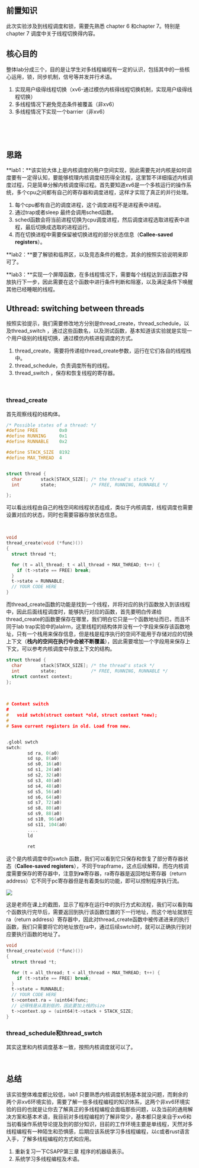 ## 前置知识


此次实验涉及到线程调度和锁，需要先熟悉 chapter 6 和chapter 7。特别是chapter 7 调度中关于线程切换得内容。
​

## 核心目的


整体lab分成三个，目的是让学生对多线程编程有一定的认识，包括其中的一些核心运用，锁，同步机制，信号等并发并行术语。
​


1. 实现用户级得线程切换（xv6-通过模仿内核得线程切换机制，实现用户级得线程切换）
1. 多线程情况下避免竞态条件被覆盖（非xv6）
1. 多线程情况下实现一个barrier（非xv6）

​

​

## 思路


**lab1：**该实验大体上是内核调度的用户空间实现，因此需要先对内核是如何调度要有一定得认知，要能够梳理内核调度经历得全流程，这里暂不详细描述内核调度过程，只是简单分解内核调度得过程。首先要知道xv6是一个多核运行的操作系统，多个cpu之间都有自己的寄存器和调度进程，这样才实现了真正的并行处理。
​


1. 每个cpu都有自己的调度进程，这个调度进程不是进程表中进程。
1. 通过trap或者sleep 最终会调用sched函数。
1. sched函数会将当前进程切换为cpu调度进程，然后调度进程选取进程表中进程，最后切换成选取的进程运行。
1. 而在切换进程中需要保留被切换进程的部分状态信息（**Callee-saved registers**）。



**lab2：**要了解锁和临界区，以及竞态条件的概念，其余的按照实验说明来即可了。
​

**lab3：**实现一个屏障函数，在多线程情况下，需要每个线程达到该函数才释放执行下一步，因此需要在这个函数中进行条件判断和阻塞，以及满足条件下唤醒其他已经睡眠的线程。




## Uthread: switching between threads




按照实验提示，我们需要修改地方分别是thread_create，thread_schedule，以及thread_switch ，通过这些函数名，以及测试函数，基本知道该实验就是实现一个用户级别的线程切换，通过模仿内核进程调度的方式。
​


1. thread_create，需要将传递给thread_create参数，运行在它们各自的线程栈中。
1. thread_schedule，负责调度所有的线程。
1. thread_switch ，保存和恢复线程的寄存器。

​

### thread_create


首先观察线程的结构体。
​

```c
/* Possible states of a thread: */
#define FREE        0x0
#define RUNNING     0x1
#define RUNNABLE    0x2

#define STACK_SIZE  8192
#define MAX_THREAD  4


struct thread {
  char       stack[STACK_SIZE]; /* the thread's stack */
  int        state;             /* FREE, RUNNING, RUNNABLE */

};
```


可以看出线程由自己的栈空间和线程状态组成，类似于内核调度，线程调度也需要设置对应的状态，同时也需要容器存放状态信息。


​

```c
void 
thread_create(void (*func)())
{
  struct thread *t;

  for (t = all_thread; t < all_thread + MAX_THREAD; t++) {
    if (t->state == FREE) break;
  }
  t->state = RUNNABLE;
  // YOUR CODE HERE
}
```
而thread_create函数的功能是找到一个线程，并将对应的执行函数放入到该线程中，因此后面线程调度时，能够执行对应的函数，首先要明白传递给thread_create的函数要保存在哪里，我们明白它只是一个函数地址而已，而且不同于lab trap实验中的alalrm，这里线程的结构体并没有一个字段来保存该函数地址，只有一个栈用来保存信息，但是栈是程序执行的空间不能用于存储对应的切换上下文（**栈内的空间在执行中会被不断覆盖**），因此需要增加一个字段用来保存上下文，可以参考内核调度中存放上下文的结构。
​

```c
struct thread {
  char       stack[STACK_SIZE]; /* the thread's stack */
  int        state;             /* FREE, RUNNING, RUNNABLE */
  struct context context; 
};
```
​

```c
# Context switch
#
#   void swtch(struct context *old, struct context *new);
# 
# Save current registers in old. Load from new.	


.globl swtch
swtch:
        sd ra, 0(a0)
        sd sp, 8(a0)
        sd s0, 16(a0)
        sd s1, 24(a0)
        sd s2, 32(a0)
        sd s3, 40(a0)
        sd s4, 48(a0)
        sd s5, 56(a0)
        sd s6, 64(a0)
        sd s7, 72(a0)
        sd s8, 80(a0)
        sd s9, 88(a0)
        sd s10, 96(a0)
        sd s11, 104(a0)
		....
		ld
        
        ret

```
这个是内核调度中的swtch 函数，我们可以看到它只保存和恢复了部分寄存器状态（**Callee-saved registers**），不同于trapframe，这点后续解释，而在内核调度需要保存的寄存器中，注意到**ra**寄存器，ra寄存器是返回地址寄存器（return address）它不同于pc寄存器但是有着类似的功能，即可以控制程序执行流。
​

![](https://cdn.jsdelivr.net/gh/flyFatSeal/cloudimg/os/frame.png#crop=0&crop=0&crop=1&crop=1&id=WINHW&originHeight=847&originWidth=1198&originalType=binary&ratio=1&rotation=0&showTitle=false&status=done&style=none&title=)


这是老师在课上的截图，显示了程序在运行中的执行方式和流程，我们可以看到每个函数执行完毕后，需要返回到执行该函数位置的下一行地址，而这个地址就放在ra（return address）寄存器中，因此对thread_create函数中被传递进来的执行函数，我们只需要将它的地址放在ra中，通过后续swtch时，就可以正确执行到对应要执行函数的地址了。
​

```c
void 
thread_create(void (*func)())
{
  struct thread *t;

  for (t = all_thread; t < all_thread + MAX_THREAD; t++) {
    if (t->state == FREE) break;
  }
  t->state = RUNNABLE;
  // YOUR CODE HERE
  t->context.ra = (uint64)func;
  // 记得栈是从高到低的，因此要加上栈的size
  t->context.sp = (uint64)t->stack + STACK_SIZE;
}
```


### thread_schedule和thread_swtch


其实这里和内核调度基本一致，按照内核调度就可以了。
​

​

## 总结


该实验整体难度都比较低，lab1 只要熟悉内核调度机制基本就没问题，而剩余的两个非xv6环境实验，需要了解一些多线程编程的知识体系，这两个非xv6环境实验的目的也就是让你去了解真正的多线程编程会面临那些问题，以及当前的通用解决方案和基本术语，我目前对多线程编程的了解非常少，基本都只是来自于xv6和当初看操作系统导论提及到的部分知识，目前的工作环境主要是单线程，天然对多线程编程有一种陌生和恐惧感，后期应该系统学习多线程编程，以c或者rust语言入手，了解多线程编程的方式和应用。
​


1. 重新复习一下CSAPP第三章 程序的机器级表示。
1. 系统学习多线程编程及术语。





